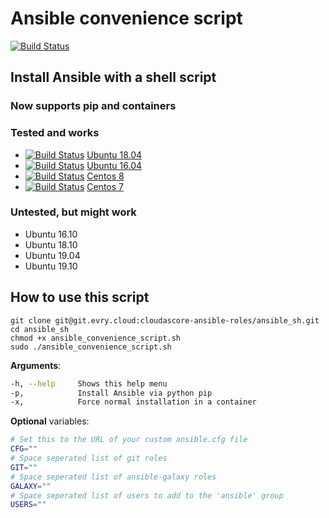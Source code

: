 # Ansible convenience script

[![Build Status](https://travis-ci.com/Dovry/ansible-install-script.svg?branch=master)](https://travis-ci.com/Dovry/ansible-install-script)

## Install Ansible with a shell script

### Now supports pip and containers

### Tested and works

* [![Build Status](https://travis-ci.com/dovry/docker_ubuntu18_ansible.svg?branch=master)](https://travis-ci.com/dovry/docker_ubuntu18_ansible) [Ubuntu 18.04](https://github.com/dovry/docker_ubuntu18_ansible)
* [![Build Status](https://travis-ci.com/dovry/docker_ubuntu16_ansible.svg?branch=master)](https://travis-ci.com/dovry/docker_ubuntu16_ansible) [Ubuntu 16.04](https://github.com/dovry/docker_ubuntu16_ansible)
* [![Build Status](https://travis-ci.com/dovry/docker_centos8_ansible.svg?branch=master)](https://travis-ci.com/dovry/docker_centos8_ansible) [Centos 8](https://github.com/dovry/docker_centos8_ansible)
* [![Build Status](https://travis-ci.com/dovry/docker_centos7_ansible.svg?branch=master)](https://travis-ci.com/dovry/docker_centos7_ansible) [Centos 7](https://github.com/dovry/docker_centos7_ansible)

### Untested, but might work

* Ubuntu 16.10
* Ubuntu 18.10
* Ubuntu 19.04
* Ubuntu 19.10

## How to use this script

```shell
git clone git@git.evry.cloud:cloudascore-ansible-roles/ansible_sh.git
cd ansible_sh
chmod +x ansible_convenience_script.sh
sudo ./ansible_convenience_script.sh
```

**Arguments**:

```bash
-h, --help     Shows this help menu
-p,            Install Ansible via python pip
-x,            Force normal installation in a container
```

**Optional** variables:

```sh
# Set this to the URL of your custom ansible.cfg file
CFG=""
# Space seperated list of git roles
GIT=""
# Space seperated list of ansible-galaxy roles
GALAXY=""
# Space seperated list of users to add to the 'ansible' group
USERS=""
```
